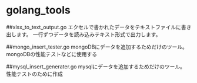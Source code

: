 # golang_tools

##xlsx_to_text_output.go
エクセルで書かれたデータをテキストファイルに書き出します。
一行ずつデータを読み込みテキスト形式で出力します。


##mongo_insert_tester.go
mongoDBにデータを追加するためだけのツール。
mongoDBの性能テストなどに使用する

##mysql_insert_generater.go
mysqlにデータを追加するためだけのツール。
性能テストのために作成



